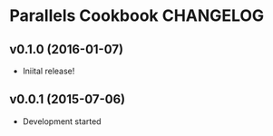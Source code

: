 Parallels Cookbook CHANGELOG
============================

v0.1.0 (2016-01-07)
-------------------
- Iniital release!

v0.0.1 (2015-07-06)
-------------------
- Development started
